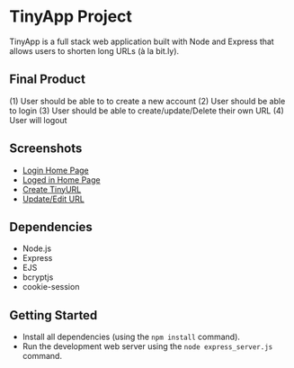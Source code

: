 # TinyApp Project

TinyApp is a full stack web application built with Node and Express that allows users to shorten long URLs (à la bit.ly).

## Final Product

(1) User should be able to to create a new account
(2) User should be able to login 
(3) User should be able to create/update/Delete their own URL
(4) User will logout 

## Screenshots
- [Login Home Page](https://github.com/Rhinokick/tinyapp/blob/main/docs/login.png)
- [Loged in Home Page](https://github.com/Rhinokick/tinyapp/blob/main/docs/Urls.png)
- [Create TinyURL](https://github.com/Rhinokick/tinyapp/blob/main/docs/createUrl.png)
- [Update/Edit URL](https://github.com/Rhinokick/tinyapp/blob/main/docs/editUrl.png)


## Dependencies

- Node.js
- Express
- EJS
- bcryptjs
- cookie-session

## Getting Started

- Install all dependencies (using the `npm install` command).
- Run the development web server using the `node express_server.js` command.